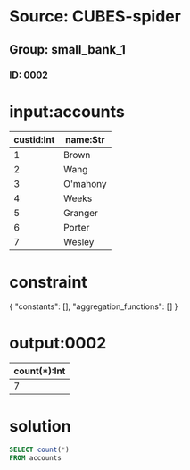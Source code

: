 # Source: CUBES-spider
## Group: small_bank_1
### ID: 0002

# input:accounts

| custid:Int | name:Str |
|---|---|
| 1 | Brown |
| 2 | Wang |
| 3 | O'mahony |
| 4 | Weeks |
| 5 | Granger |
| 6 | Porter |
| 7 | Wesley |

# constraint

{
  "constants": [],
  "aggregation_functions": []
}

# output:0002

| count(*):Int |
|---|
| 7 |

# solution

```sql
SELECT count(*)
FROM accounts
```
